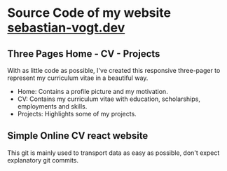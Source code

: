 # Source Code of my website [sebastian-vogt.dev](https://www.sebastian-vogt.dev)

## Three Pages Home - CV - Projects
With as little code as possible, I've created this responsive three-pager to represent my curriculum vitae in a beautiful way. 

- Home: Contains a profile picture and my motivation. 
- CV: Contains my curriculum vitae with education, scholarships, employments and skills. 
- Projects: Highlights some of my projects. 

## Simple Online CV react website
This git is mainly used to transport data as easy as possible, don't expect explanatory git commits. 
